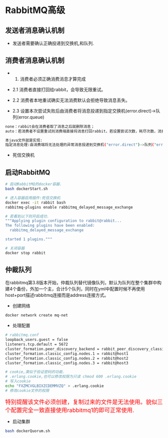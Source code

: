 # RabbitMQ高级

## 发送者消息确认机制

- 发送者需要确认正确投递到交换机,和队列.

## 消费者消息确认机制

- 1. 消费者必须正确消费消息才算完成

- 2.1 消费者直接打回给rabbit，会导致无限重试。

- 2.2 消费者本地重试确实无法消费默认会拒绝导致消息丢失。

- 2.3 设置本次尝试失败后由消费者将消息投递到指定交换机(error.direct)->队列(error.queue)

```bash
none：rabbit会在消费者取了消息之后就删除消息；
auto：若消费者不设置重试则消费端直接将消息打回rabbit，若设置尝试次数，耗尽次数，消费端和rabbit中都不会存在消息.

本java文件就是实现:
指定消息处理:由消费端将无法处理的异常消息投递到交换机("error.direct")->队列("error.queue");
```

- 死信交换机

## 启动RabbitMQ

```bash
# 启动RabbitMQ的docker容器.
bash dockerStart.sh

# 进入容器启用插件:死信交换机
docker exec -it rabbit bash
rabbitmq-plugins enable rabbitmq_delayed_message_exchange

# 若看到以下则开启成功.
"""Applying plugin configuration to rabbit@rabbit...
The following plugins have been enabled:
  rabbitmq_delayed_message_exchange

started 1 plugins."""

# 关闭容器
docker stop rabbit
```

## 仲裁队列

在rabbitmq第3.8版本开始，仲裁队列替代镜像队列，默认为队列在整个集群中构建4个备份，外加一个主，合计5个队列，同时在yml中配置时候不再使用host+port描述rabbitmq连接而是address连接方式。

- 创建网络

```bash
docker network create mq-net
```

- 处理配置

```bash
# rabbitmq.conf
loopback_users.guest = false
listeners.tcp.default = 5672
cluster_formation.peer_discovery_backend = rabbit_peer_discovery_classic_config
cluster_formation.classic_config.nodes.1 = rabbit@host1
cluster_formation.classic_config.nodes.2 = rabbit@host2
cluster_formation.classic_config.nodes.3 = rabbit@host3

# cookie,类似于验证密码的功能.
# .erlang.cookie,也可以修改权限为只读 chmod 600 .erlang.cookie
# 写入cookie
echo "FXZMCVGLBIXZCDEMMVZQ" > .erlang.cookie
# 修改cookie文件的权限
```

<font color=red size=4>特别提醒该文件必须创建，复制过来的文件是无法使用。貌似三个配置完全一致直接使用rabbitmq1的即可正常使用.</font>

- 启动集群

```bash
bash dockerQuorum.sh 
```

















